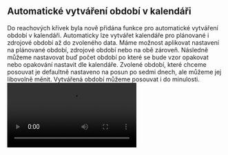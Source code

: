 ﻿---
categories: [fenix]
layout: fenix
---
## Automatické vytváření období v kalendáři
Do reachových křivek byla nově přidána funkce pro automatické vytváření období v kalendáři. 
Automaticky lze vytvářet kalendáře pro plánované i zdrojové období až do zvoleného data. 
Máme možnost aplikovat nastavení na plánované období, zdrojové období nebo na obě zároveň.
Následně můžeme nastavovat buď počet období po které se bude vzor opakovat nebo opakování nastavit dle kalendáře.
Zvolené období, které chceme posouvat je defaultně nastaveno na posun po sedmi dnech, ale můžeme jej libovolně měnit.
Vytvářená období můžeme posouvat i do minulosti.
<video src="{{site.url}}/data/vice_obdobi.mp4" type="video/mp4" controls></video>
